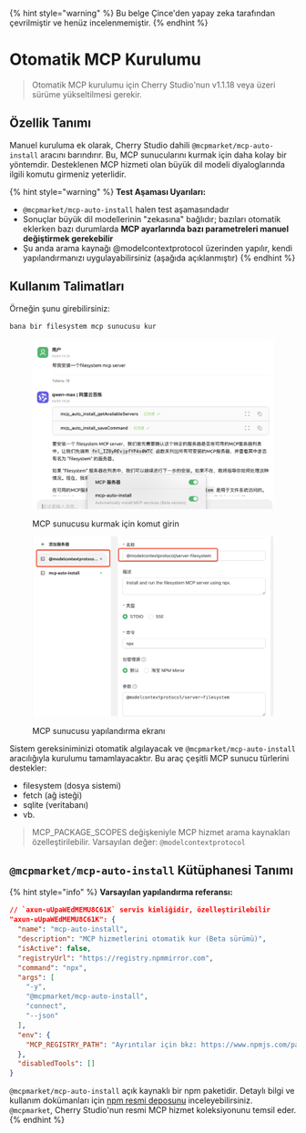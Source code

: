 
{% hint style="warning" %}
Bu belge Çince'den yapay zeka tarafından çevrilmiştir ve henüz incelenmemiştir.
{% endhint %}

# Otomatik MCP Kurulumu

> Otomatik MCP kurulumu için Cherry Studio'nun v1.1.18 veya üzeri sürüme yükseltilmesi gerekir.

## Özellik Tanımı

Manuel kuruluma ek olarak, Cherry Studio dahili `@mcpmarket/mcp-auto-install` aracını barındırır. Bu, MCP sunucularını kurmak için daha kolay bir yöntemdir. Desteklenen MCP hizmeti olan büyük dil modeli diyaloglarında ilgili komutu girmeniz yeterlidir.

{% hint style="warning" %}
**Test Aşaması Uyarıları:**

* `@mcpmarket/mcp-auto-install` halen test aşamasındadır
* Sonuçlar büyük dil modellerinin "zekasına" bağlıdır; bazıları otomatik eklerken bazı durumlarda **MCP ayarlarında bazı parametreleri manuel değiştirmek gerekebilir**
* Şu anda arama kaynağı @modelcontextprotocol üzerinden yapılır, kendi yapılandırmanızı uygulayabilirsiniz (aşağıda açıklanmıştır)
{% endhint %}

## Kullanım Talimatları

Örneğin şunu girebilirsiniz:

```
bana bir filesystem mcp sunucusu kur
```

<figure><img src="../../.gitbook/assets/mcp-auto-install_shot1.png" alt=""><figcaption><p>MCP sunucusu kurmak için komut girin</p></figcaption></figure>

<figure><img src="../../.gitbook/assets/mcp-auto-install_shot2.png" alt=""><figcaption><p>MCP sunucusu yapılandırma ekranı</p></figcaption></figure>

Sistem gereksiniminizi otomatik algılayacak ve `@mcpmarket/mcp-auto-install` aracılığıyla kurulumu tamamlayacaktır. Bu araç çeşitli MCP sunucu türlerini destekler:

* filesystem (dosya sistemi)
* fetch (ağ isteği)
* sqlite (veritabanı)
* vb.

> MCP_PACKAGE_SCOPES değişkeniyle MCP hizmet arama kaynakları özelleştirilebilir. Varsayılan değer: `@modelcontextprotocol`

## `@mcpmarket/mcp-auto-install` Kütüphanesi Tanımı

{% hint style="info" %}
**Varsayılan yapılandırma referansı:**

```json
// `axun-uUpaWEdMEMU8C61K` servis kimliğidir, özelleştirilebilir
"axun-uUpaWEdMEMU8C61K": {
  "name": "mcp-auto-install",
  "description": "MCP hizmetlerini otomatik kur (Beta sürümü)",
  "isActive": false,
  "registryUrl": "https://registry.npmmirror.com",
  "command": "npx",
  "args": [
    "-y",
    "@mcpmarket/mcp-auto-install",
    "connect",
    "--json"
  ],
  "env": {
    "MCP_REGISTRY_PATH": "Ayrıntılar için bkz: https://www.npmjs.com/package/@mcpmarket/mcp-auto-install"
  },
  "disabledTools": []
}
```

`@mcpmarket/mcp-auto-install` açık kaynaklı bir npm paketidir. Detaylı bilgi ve kullanım dokümanları için [npm resmi deposunu](https://www.npmjs.com/package/@mcpmarket/mcp-auto-install) inceleyebilirsiniz. `@mcpmarket`, Cherry Studio'nun resmi MCP hizmet koleksiyonunu temsil eder.
{% endhint %}